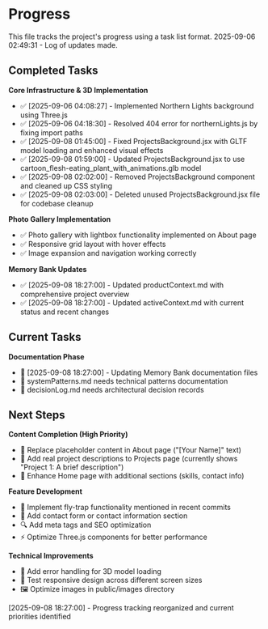 # Progress

This file tracks the project's progress using a task list format.
2025-09-06 02:49:31 - Log of updates made.

## Completed Tasks

**Core Infrastructure & 3D Implementation**

- ✅ [2025-09-06 04:08:27] - Implemented Northern Lights background using Three.js
- ✅ [2025-09-06 04:18:30] - Resolved 404 error for northernLights.js by fixing import paths
- ✅ [2025-09-08 01:45:00] - Fixed ProjectsBackground.jsx with GLTF model loading and enhanced visual effects
- ✅ [2025-09-08 01:59:00] - Updated ProjectsBackground.jsx to use cartoon_flesh-eating_plant_with_animations.glb model
- ✅ [2025-09-08 02:02:00] - Removed ProjectsBackground component and cleaned up CSS styling
- ✅ [2025-09-08 02:03:00] - Deleted unused ProjectsBackground.jsx file for codebase cleanup

**Photo Gallery Implementation**

- ✅ Photo gallery with lightbox functionality implemented on About page
- ✅ Responsive grid layout with hover effects
- ✅ Image expansion and navigation working correctly

**Memory Bank Updates**

- ✅ [2025-09-08 18:27:00] - Updated productContext.md with comprehensive project overview
- ✅ [2025-09-08 18:27:00] - Updated activeContext.md with current status and recent changes

## Current Tasks

**Documentation Phase**

- 🔄 [2025-09-08 18:27:00] - Updating Memory Bank documentation files
- 🔄 systemPatterns.md needs technical patterns documentation
- 🔄 decisionLog.md needs architectural decision records

## Next Steps

**Content Completion (High Priority)**

- 📝 Replace placeholder content in About page ("[Your Name]" text)
- 📝 Add real project descriptions to Projects page (currently shows "Project 1: A brief description")
- 📝 Enhance Home page with additional sections (skills, contact info)

**Feature Development**

- 🚀 Implement fly-trap functionality mentioned in recent commits
- 🎨 Add contact form or contact information section
- 🔍 Add meta tags and SEO optimization
- ⚡ Optimize Three.js components for better performance

**Technical Improvements**

- 🧪 Add error handling for 3D model loading
- 📱 Test responsive design across different screen sizes
- 🖼️ Optimize images in public/images directory

[2025-09-08 18:27:00] - Progress tracking reorganized and current priorities identified

